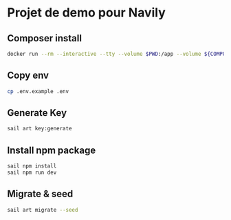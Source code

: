 # Projet de demo pour Navily

## Composer install
```bash
docker run --rm --interactive --tty --volume $PWD:/app --volume ${COMPOSER_HOME:-$HOME/.composer}:/tmp composer install
```

## Copy env
```bash
cp .env.example .env
```

## Generate Key 
```bash
sail art key:generate
```

## Install npm package
```bash
sail npm install
sail npm run dev
```

## Migrate & seed
```bash
sail art migrate --seed
```